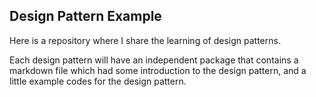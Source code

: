 ## Design Pattern Example
Here is a repository where I share the learning of design patterns.

Each design pattern will have an independent package that contains a markdown file which had some 
introduction to the design pattern, and a little example codes for the design pattern.